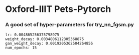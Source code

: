 # Oxford-IIIT Pets-Pytorch

### A good set of hyper-parameters for try_nn_fgsm.py

    lr: 0.004865256375798975
    weight_decay: 0.0034806112305368875
    gan_weight_decay: 0.0019205362504264856
    num_epochs: 15
 
